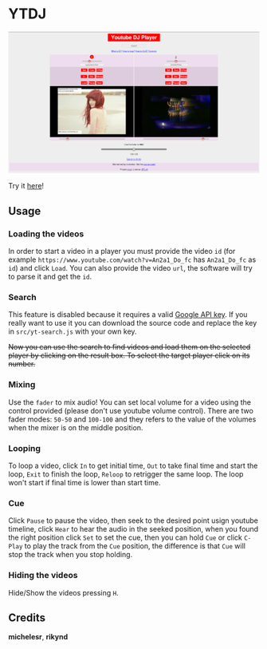 # YTDJ

![SS](ss.png)

Try it [here](https://michelesr.github.io/ytdj/)!

## Usage

### Loading the videos

In order to start a video in a player you must provide the video `id` (for
example `https://www.youtube.com/watch?v=An2a1_Do_fc` has `An2a1_Do_fc` as `id`)
and click `Load`.  You can also provide the video `url`, the software will try
to parse it and get the `id`.

### Search

This feature is disabled because it requires a valid 
[Google API key](https://support.google.com/cloud/answer/6158862?hl=en). If you
really want to use it you can download the source code and replace the key
in `src/yt-search.js` with your own key.

~~Now you can use the search to find videos and load them on the selected
player by clicking on the result box. To select the target player click on its
number.~~

### Mixing

Use the `fader` to mix audio! You can set local volume for a video using the
control provided (please don't use youtube volume control). There are two fader
modes: `50-50` and `100-100` and they refers to the value of the volumes when
the mixer is on the middle position.

### Looping

To loop a video, click `In` to get initial time, `Out` to take final time and
start the loop, `Exit` to finish the loop, `Reloop` to retrigger the same loop.
The loop won't start if final time is lower than start time.

### Cue

Click `Pause` to pause the video, then seek to the desired point usign
youtube timeline, click `Hear` to hear the audio in the seeked position, when
you found the right position click `Set` to set the cue, then you can hold `Cue`
or click `C-Play` to play the track from the `Cue` position, the difference is that
`Cue` will stop the track when you stop holding.

### Hiding the videos

Hide/Show the videos pressing `H`.

## Credits

**michelesr**, **rikynd**
